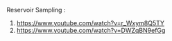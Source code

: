 Reservoir Sampling :
​
1. https://www.youtube.com/watch?v=r_Wxym8Q5TY
2. https://www.youtube.com/watch?v=DWZqBN9efGg